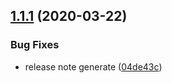 ## [1.1.1](https://github.com/yugasun/release-ci-test/compare/v1.1.0...v1.1.1) (2020-03-22)

### Bug Fixes

- release note generate ([04de43c](https://github.com/yugasun/release-ci-test/commit/04de43c662f015598ea1ef7f0ff5f6459659286a))
